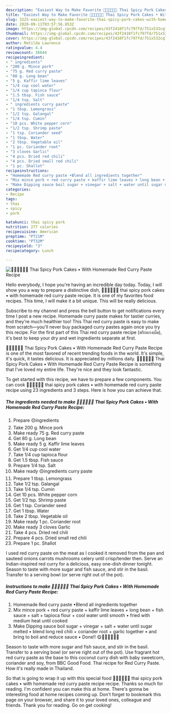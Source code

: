 ```yaml
---
description: "Easiest Way to Make Favorite 🧑🏽‍🍳🧑🏼‍🍳 Thai Spicy Pork Cakes • With Homemade Red Curry Paste Recipe"
title: "Easiest Way to Make Favorite 🧑🏽‍🍳🧑🏼‍🍳 Thai Spicy Pork Cakes • With Homemade Red Curry Paste Recipe"
slug: 3225-easiest-way-to-make-favorite-thai-spicy-pork-cakes-with-homemade-red-curry-paste-recipe
date: 2020-09-11T03:57:56.853Z
image: https://img-global.cpcdn.com/recipes/43f2410f1fc797fd/751x532cq70/🧑🏽🍳🧑🏼🍳-thai-spicy-pork-cakes-•-with-homemade-red-curry-paste-recipe-recipe-main-photo.jpg
thumbnail: https://img-global.cpcdn.com/recipes/43f2410f1fc797fd/751x532cq70/🧑🏽🍳🧑🏼🍳-thai-spicy-pork-cakes-•-with-homemade-red-curry-paste-recipe-recipe-main-photo.jpg
cover: https://img-global.cpcdn.com/recipes/43f2410f1fc797fd/751x532cq70/🧑🏽🍳🧑🏼🍳-thai-spicy-pork-cakes-•-with-homemade-red-curry-paste-recipe-recipe-main-photo.jpg
author: Matilda Lawrence
ratingvalue: 4.4
reviewcount: 36644
recipeingredient:
- " ingredients"
- "200 g. Mince pork"
- "75 g. Red curry paste"
- "80 g. Long bean"
- "5 g. Kaffir lime leaves"
- "1/4 cup cool water"
- "1/4 cup tapioca flour"
- "1.5 tbsp. Fish sauce"
- "1/4 tsp. Salt"
- " ingredients curry paste"
- "1 tbsp. Lemongrass"
- "1/2 tsp. Galangal"
- "1/4 tsp. Cumin"
- "10 pcs. White pepper corn"
- "1/2 tsp. Shrimp paste"
- "1 tsp. Coriander seed"
- "1 tbsp. Water"
- "2 tbsp. Vegetable oil"
- "1 pc. Coriander root"
- "3 cloves Garlic"
- "4 pcs. Dried red chili"
- "4 pcs. Dried small red chili"
- "1 pc. Shallot"
recipeinstructions:
- "Homemade Red curry paste •Blend all ingredients together"
- "Mix mince pork + red curry paste + kaffir lime leaves + long bean + fish sauce + salt + tapioca flour + cool water until smooth • fried with medium heat until cooked"
- "Make Dipping sauce boil sugar + vinegar + salt + water until sugar melted • blend long red chili + coriander root + garlic together • and bring to boil and reduce sauce • Done!! 😋🧑🏽‍🍳🧑🏼‍🍳"
categories:
- Recipe
tags:
- thai
- spicy
- pork

katakunci: thai spicy pork 
nutrition: 277 calories
recipecuisine: American
preptime: "PT21M"
cooktime: "PT32M"
recipeyield: "3"
recipecategory: Lunch

---
```



![🧑🏽‍🍳🧑🏼‍🍳 Thai Spicy Pork Cakes • With Homemade Red Curry Paste Recipe](https://img-global.cpcdn.com/recipes/43f2410f1fc797fd/751x532cq70/🧑🏽🍳🧑🏼🍳-thai-spicy-pork-cakes-•-with-homemade-red-curry-paste-recipe-recipe-main-photo.jpg)

Hello everybody, I hope you're having an incredible day today. Today, I will show you a way to prepare a distinctive dish, 🧑🏽‍🍳🧑🏼‍🍳 thai spicy pork cakes • with homemade red curry paste recipe. It is one of my favorites food recipes. This time, I will make it a bit unique. This will be really delicious.

Subscribe to my channel and press the bell button to get notifications every time I post a new recipe. Homemade curry paste makes for tastier curries, and they&#39;re much healthier too! This Thai red curry paste is easy to make from scratch—you&#39;ll never buy packaged curry pastes again once you try this recipe. For the first part of this Thai red curry paste recipe (พริกแกงเผ็ด), it&#39;s best to keep your dry and wet ingredients separate at first.

🧑🏽‍🍳🧑🏼‍🍳 Thai Spicy Pork Cakes • With Homemade Red Curry Paste Recipe is one of the most favored of recent trending foods in the world. It's simple, it's quick, it tastes delicious. It is appreciated by millions daily. 🧑🏽‍🍳🧑🏼‍🍳 Thai Spicy Pork Cakes • With Homemade Red Curry Paste Recipe is something that I've loved my entire life. They're nice and they look fantastic.


To get started with this recipe, we have to prepare a few components. You can cook 🧑🏽‍🍳🧑🏼‍🍳 thai spicy pork cakes • with homemade red curry paste recipe using 23 ingredients and 3 steps. Here is how you can achieve that.

<!--inarticleads1-->

##### The ingredients needed to make 🧑🏽‍🍳🧑🏼‍🍳 Thai Spicy Pork Cakes • With Homemade Red Curry Paste Recipe:

1. Prepare  🟡ingredients
1. Take 200 g. Mince pork
1. Make ready 75 g. Red curry paste
1. Get 80 g. Long bean
1. Make ready 5 g. Kaffir lime leaves
1. Get 1/4 cup cool water
1. Take 1/4 cup tapioca flour
1. Get 1.5 tbsp. Fish sauce
1. Prepare 1/4 tsp. Salt
1. Make ready  🟡ingredients curry paste
1. Prepare 1 tbsp. Lemongrass
1. Take 1/2 tsp. Galangal
1. Take 1/4 tsp. Cumin
1. Get 10 pcs. White pepper corn
1. Get 1/2 tsp. Shrimp paste
1. Get 1 tsp. Coriander seed
1. Get 1 tbsp. Water
1. Take 2 tbsp. Vegetable oil
1. Make ready 1 pc. Coriander root
1. Make ready 3 cloves Garlic
1. Take 4 pcs. Dried red chili
1. Prepare 4 pcs. Dried small red chili
1. Prepare 1 pc. Shallot


I used red curry paste on the meat as I cooked it removed from the pan and sauteed onions carrots mushrooms celery until crisp/tender then. Serve an Indian-inspired red curry for a delicious, easy one-dish dinner tonight. Season to taste with more sugar and fish sauce, and stir in the basil. Transfer to a serving bowl (or serve right out of the pot). 

<!--inarticleads2-->

##### Instructions to make 🧑🏽‍🍳🧑🏼‍🍳 Thai Spicy Pork Cakes • With Homemade Red Curry Paste Recipe:

1. Homemade Red curry paste •Blend all ingredients together
1. Mix mince pork + red curry paste + kaffir lime leaves + long bean + fish sauce + salt + tapioca flour + cool water until smooth • fried with medium heat until cooked
1. Make Dipping sauce boil sugar + vinegar + salt + water until sugar melted • blend long red chili + coriander root + garlic together • and bring to boil and reduce sauce • Done!! 😋🧑🏽‍🍳🧑🏼‍🍳


Season to taste with more sugar and fish sauce, and stir in the basil. Transfer to a serving bowl (or serve right out of the pot). Use fragrant hot red curry paste as the base to this coconut curry dish with baby sweetcorn, coriander and soy, from BBC Good Food. Thai recipe for Red Curry Paste. How it&#39;s really made in Thailand. 

So that is going to wrap it up with this special food 🧑🏽‍🍳🧑🏼‍🍳 thai spicy pork cakes • with homemade red curry paste recipe recipe. Thanks so much for reading. I'm confident you can make this at home. There's gonna be interesting food at home recipes coming up. Don't forget to bookmark this page on your browser, and share it to your loved ones, colleague and friends. Thank you for reading. Go on get cooking!
